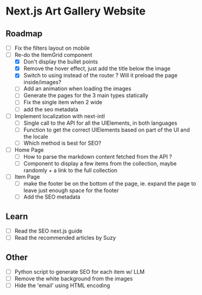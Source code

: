 # Next.js Art Gallery Website

## Roadmap

- [ ] Fix the filters layout on mobile
- [ ] Re-do the ItemGrid component
  - [x] Don't display the bullet points
  - [x] Remove the hover effect, just add the title below the image
  - [x] Switch to using <Link> instead of the router ? Will it preload the page inside/images?
  - [ ] Add an animation when loading the images
  - [ ] Generate the pages for the 3 main types statically
  - [ ] Fix the single item when 2 wide
  - [ ] add the seo metadata
- [ ] Implement localization with next-intl
  - [ ] Single call to the API for all the UIElements, in both languages
  - [ ] Function to get the correct UIElements based on part of the UI and the locale
  - [ ] Which method is best for SEO?
- [ ] Home Page
  - [ ] How to parse the markdown content fetched from the API ?
  - [ ] Component to display a few items from the collection, maybe randomly + a link to the full collection
- [ ] Item Page
  - [ ] make the footer be on the bottom of the page, ie. expand the page to leave just enough space for the footer
  - [ ] Add the SEO metadata

## Learn

- [ ] Read the SEO next.js guide
- [ ] Read the recommended articles by Suzy

## Other

- [ ] Python script to generate SEO for each item w/ LLM
- [ ] Remove the white background from the images
- [ ] Hide the 'email' using HTML encoding
